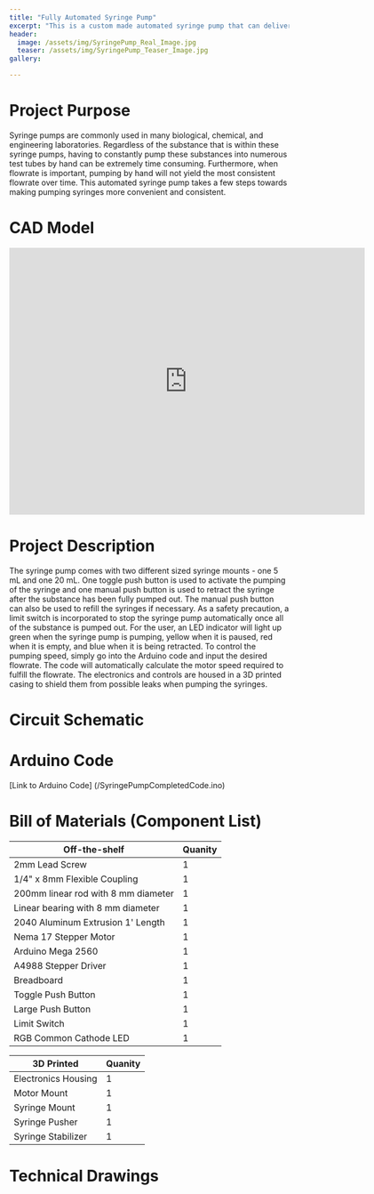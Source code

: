 ```yaml
---
title: "Fully Automated Syringe Pump"
excerpt: "This is a custom made automated syringe pump that can deliver various flow rates of between 1 mL / min and 60 mL / min."
header:
  image: /assets/img/SyringePump_Real_Image.jpg
  teaser: /assets/img/SyringePump_Teaser_Image.jpg
gallery:

---
```

# Project Purpose 

Syringe pumps are commonly used in many biological, chemical, and engineering laboratories. Regardless of the substance that is within these syringe pumps, having to constantly pump these substances into numerous test tubes by hand can be extremely time consuming. Furthermore, when flowrate is important, pumping by hand will not yield the most consistent flowrate over time. This automated syringe pump takes a few steps towards making pumping syringes more convenient and consistent.

# CAD Model

<iframe src="https://vanderbilt643.autodesk360.com/shares/public/SH35dfcQT936092f0e430f512e2512051b03?mode=embed" width="640" height="480" allowfullscreen="true" webkitallowfullscreen="true" mozallowfullscreen="true"  frameborder="0"></iframe>

# Project Description

The syringe pump comes with two different sized syringe mounts - one 5 mL and one 20 mL. One toggle push button is used to activate the pumping of the syringe and one manual push button is used to retract the syringe after the substance has been fully pumped out. The manual push button can also be used to refill the syringes if necessary. As a safety precaution, a limit switch is incorporated to stop the syringe pump automatically once all of the substance is pumped out. For the user, an LED indicator will light up green when the syringe pump is pumping, yellow when it is paused, red when it is empty, and blue when it is being retracted. To control the pumping speed, simply go into the Arduino code and input the desired flowrate. The code will automatically calculate the motor speed required to fulfill the flowrate. The electronics and controls are housed in a 3D printed casing to shield them from possible leaks when pumping the syringes. 

# Circuit Schematic

# Arduino Code

[Link to Arduino Code] (/SyringePumpCompletedCode.ino)
# Bill of Materials (Component List)

| Off-the-shelf  | Quanity |
| ------------- | ------------- |
| 2mm Lead Screw  | 1 |
| 1/4" x 8mm Flexible Coupling  | 1  |
| 200mm linear rod with 8 mm diameter  | 1  |
| Linear bearing with 8 mm diameter  | 1  |
| 2040 Aluminum Extrusion 1' Length  | 1  |
| Nema 17 Stepper Motor  | 1  |
| Arduino Mega 2560  | 1  |
| A4988 Stepper Driver  | 1  |
| Breadboard  | 1  |
| Toggle Push Button  | 1  |
| Large Push Button  | 1  |
| Limit Switch  | 1  |
| RGB Common Cathode LED  | 1  |


| 3D Printed  | Quanity |
| ------------- | ------------- |
| Electronics Housing  | 1 |
| Motor Mount  | 1 |
| Syringe Mount  | 1 |
| Syringe Pusher  | 1 |
| Syringe Stabilizer | 1 |

# Technical Drawings
